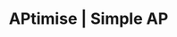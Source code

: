 ---
title: "APtimise | Simple AP"
metaDescription: "APtimise is the UK's only accounts payable software with invoice automation & intelligent payments in one cloud solution"
path: /
blocks: Textblock, InfoBlock
---